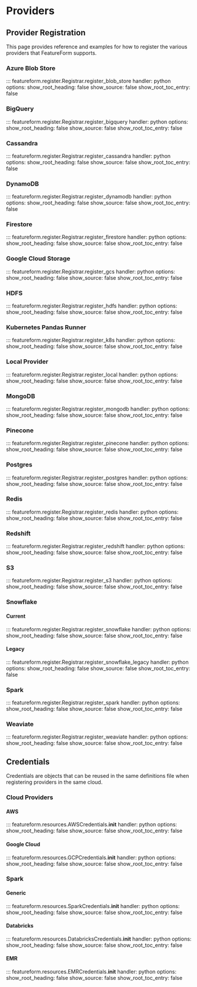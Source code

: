 # Providers

[//]: # (## Capability Matrix)

[//]: # ()
[//]: # (|                         Name                          | Offline | Online | Compute | Storage | Vector | Available in Localmode |)

[//]: # (|:-----------------------------------------------------:|:-------:|:------:|:-------:|:-------:|:------:|------------------------|)

[//]: # (|         [Azure Blob Store]&#40;#azure-blob-store&#41;         |    x    |        |         |    x    |        |                        |)

[//]: # (|                 [BigQuery]&#40;#bigquery&#41;                 |    x    |        |    x    |    x    |        |                        |)

[//]: # (|                [Cassandra]&#40;#cassandra&#41;                |         |   x    |         |    x    |        |                        |)

[//]: # (|                 [DynamoDB]&#40;#dynamodb&#41;                 |         |   x    |         |    x    |        |                        |)

[//]: # (|                [Firestore]&#40;#firestore&#41;                |         |   x    |         |    x    |        |                        |)

[//]: # (|     [Google Cloud Storage]&#40;#google-cloud-storage&#41;     |    x    |        |         |    x    |        |                        |)

[//]: # (|                     [HDFS]&#40;#hdfs&#41;                     |    x    |        |         |    x    |        |                        |)

[//]: # (| [Kubernetes Pandas Runner]&#40;#kubernetes-pandas-runner&#41; |    x    |        |    x    |         |        |                        |)

[//]: # (|           [Local Provider]&#40;#local-provider&#41;           |    x    |        |    x    |    x    |        | x                      |)

[//]: # (|                  [MongoDB]&#40;#mongodb&#41;                  |         |   x    |         |    x    |        |                        |)

[//]: # (|                 [Pinecone]&#40;#pinecone&#41;                 |         |   x    |         |    x    |   x    | x                      |)

[//]: # (|                 [Postgres]&#40;#postgres&#41;                 |    x    |        |    x    |    x    |        |                        |)

[//]: # (|                    [Redis]&#40;#redis&#41;                    |         |   x    |         |    x    |   x    |                        |)

[//]: # (|                 [Redshift]&#40;#redshift&#41;                 |    x    |        |    x    |    x    |        |                        |)

[//]: # (|                       [S3]&#40;#s3&#41;                       |    x    |        |         |    x    |        |                        |)

[//]: # (|                [Snowflake]&#40;#snowflake&#41;                |    x    |        |    x    |    x    |        |                        |)

[//]: # (|                    [Spark]&#40;#spark&#41;                    |    x    |        |    x    |         |        |                        |)

[//]: # (|                 [Weaviate]&#40;#weaviate&#41;                 |         |   x    |         |    x    |   x    | x                      |)


## Provider Registration
This page provides reference and examples for how to register the various providers that FeatureForm supports.

### Azure Blob Store
::: featureform.register.Registrar.register_blob_store
    handler: python
    options:
        show_root_heading: false
        show_source: false
        show_root_toc_entry: false

### BigQuery
::: featureform.register.Registrar.register_bigquery
    handler: python
    options:
        show_root_heading: false
        show_source: false
        show_root_toc_entry: false

### Cassandra
::: featureform.register.Registrar.register_cassandra
    handler: python
    options:
        show_root_heading: false
        show_source: false
        show_root_toc_entry: false

### DynamoDB
::: featureform.register.Registrar.register_dynamodb
    handler: python
    options:
        show_root_heading: false
        show_source: false
        show_root_toc_entry: false

### Firestore
::: featureform.register.Registrar.register_firestore
    handler: python
    options:
        show_root_heading: false
        show_source: false
        show_root_toc_entry: false

### Google Cloud Storage
::: featureform.register.Registrar.register_gcs
    handler: python
    options:
        show_root_heading: false
        show_source: false
        show_root_toc_entry: false

### HDFS
::: featureform.register.Registrar.register_hdfs
    handler: python
    options:
        show_root_heading: false
        show_source: false
        show_root_toc_entry: false

### Kubernetes Pandas Runner
::: featureform.register.Registrar.register_k8s
    handler: python
    options:
        show_root_heading: false
        show_source: false
        show_root_toc_entry: false

### Local Provider
::: featureform.register.Registrar.register_local
    handler: python
    options:
        show_root_heading: false
        show_source: false
        show_root_toc_entry: false

### MongoDB
::: featureform.register.Registrar.register_mongodb
    handler: python
    options:
        show_root_heading: false
        show_source: false
        show_root_toc_entry: false

### Pinecone
::: featureform.register.Registrar.register_pinecone
    handler: python
    options:
        show_root_heading: false
        show_source: false
        show_root_toc_entry: false

### Postgres
::: featureform.register.Registrar.register_postgres
    handler: python
    options:
        show_root_heading: false
        show_source: false
        show_root_toc_entry: false

### Redis
::: featureform.register.Registrar.register_redis
    handler: python
    options:
        show_root_heading: false
        show_source: false
        show_root_toc_entry: false

### Redshift
::: featureform.register.Registrar.register_redshift
    handler: python
    options:
        show_root_heading: false
        show_source: false
        show_root_toc_entry: false

### S3
::: featureform.register.Registrar.register_s3
    handler: python
    options:
        show_root_heading: false
        show_source: false
        show_root_toc_entry: false

### Snowflake
#### Current
::: featureform.register.Registrar.register_snowflake
    handler: python
    options:
        show_root_heading: false
        show_source: false
        show_root_toc_entry: false

#### Legacy
::: featureform.register.Registrar.register_snowflake_legacy
    handler: python
    options:
        show_root_heading: false
        show_source: false
        show_root_toc_entry: false

### Spark
::: featureform.register.Registrar.register_spark
    handler: python
    options:
        show_root_heading: false
        show_source: false
        show_root_toc_entry: false

### Weaviate
::: featureform.register.Registrar.register_weaviate
    handler: python
    options:
        show_root_heading: false
        show_source: false
        show_root_toc_entry: false

## Credentials
Credentials are objects that can be reused in the same definitions file when registering providers in the same cloud. 

### Cloud Providers

#### AWS
::: featureform.resources.AWSCredentials.__init__
    handler: python
    options:
        show_root_heading: false
        show_source: false
        show_root_toc_entry: false

#### Google Cloud
::: featureform.resources.GCPCredentials.__init__
    handler: python
    options:
        show_root_heading: false
        show_source: false
        show_root_toc_entry: false

### Spark
#### Generic
::: featureform.resources.SparkCredentials.__init__
    handler: python
    options:
        show_root_heading: false
        show_source: false
        show_root_toc_entry: false


#### Databricks
::: featureform.resources.DatabricksCredentials.__init__
    handler: python
    options:
        show_root_heading: false
        show_source: false
        show_root_toc_entry: false

#### EMR
::: featureform.resources.EMRCredentials.__init__
    handler: python
    options:
        show_root_heading: false
        show_source: false
        show_root_toc_entry: false